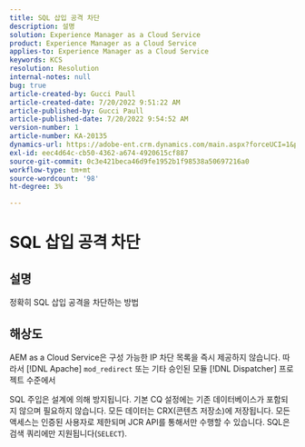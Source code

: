 ```yaml
---
title: SQL 삽입 공격 차단
description: 설명
solution: Experience Manager as a Cloud Service
product: Experience Manager as a Cloud Service
applies-to: Experience Manager as a Cloud Service
keywords: KCS
resolution: Resolution
internal-notes: null
bug: true
article-created-by: Gucci Paull
article-created-date: 7/20/2022 9:51:22 AM
article-published-by: Gucci Paull
article-published-date: 7/20/2022 9:54:52 AM
version-number: 1
article-number: KA-20135
dynamics-url: https://adobe-ent.crm.dynamics.com/main.aspx?forceUCI=1&pagetype=entityrecord&etn=knowledgearticle&id=2da8317b-1108-ed11-82e4-00224809a4ae
exl-id: eec4d64c-cb50-4362-a674-4920615cf887
source-git-commit: 0c3e421beca46d9fe1952b1f98538a50697216a0
workflow-type: tm+mt
source-wordcount: '98'
ht-degree: 3%

---
```


# SQL 삽입 공격 차단

## 설명


정확히 SQL 삽입 공격을 차단하는 방법


## 해상도


AEM as a Cloud Service은 구성 가능한 IP 차단 목록을 즉시 제공하지 않습니다. 따라서 [!DNL Apache] `mod_redirect` 또는 기타 승인된 모듈 [!DNL Dispatcher] 프로젝트 수준에서

SQL 주입은 설계에 의해 방지됩니다. 기본 CQ 설정에는 기존 데이터베이스가 포함되지 않으며 필요하지 않습니다. 모든 데이터는 CRX(콘텐츠 저장소)에 저장됩니다. 모든 액세스는 인증된 사용자로 제한되며 JCR API를 통해서만 수행할 수 있습니다. SQL은 검색 쿼리에만 지원됩니다(`SELECT`).
